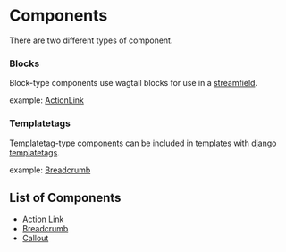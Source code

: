 # Components

There are two different types of component.

### Blocks

Block-type components use wagtail blocks for use in a [streamfield](https://docs.wagtail.io/en/v2.0/topics/streamfield.html).

example: [ActionLink](./components/action-link.md)

### Templatetags

Templatetag-type components can be included in templates with [django templatetags](https://docs.djangoproject.com/en/2.1/howto/custom-template-tags/).

example: [Breadcrumb](./components/breadcrumb.md)

## List of Components

- [Action Link](./action_link.md)
- [Breadcrumb](./breadcrumb.md)
- [Callout](./callout.md)
